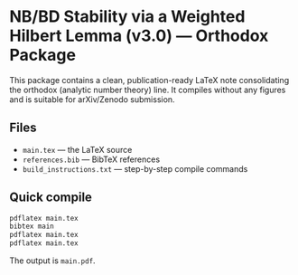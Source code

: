 # NB/BD Stability via a Weighted Hilbert Lemma (v3.0) — Orthodox Package

This package contains a clean, publication-ready LaTeX note consolidating the orthodox (analytic number theory) line.
It compiles without any figures and is suitable for arXiv/Zenodo submission.

## Files
- `main.tex` — the LaTeX source
- `references.bib` — BibTeX references
- `build_instructions.txt` — step-by-step compile commands

## Quick compile
```bash
pdflatex main.tex
bibtex main
pdflatex main.tex
pdflatex main.tex
```
The output is `main.pdf`.
